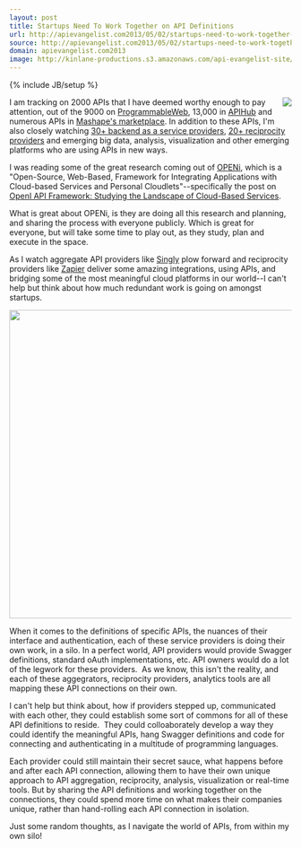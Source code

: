 ```yaml
---
layout: post
title: Startups Need To Work Together on API Definitions
url: http://apievangelist.com2013/05/02/startups-need-to-work-together-on-api-definitions/
source: http://apievangelist.com2013/05/02/startups-need-to-work-together-on-api-definitions/
domain: apievangelist.com2013
image: http://kinlane-productions.s3.amazonaws.com/api-evangelist-site/blog/openi-logo.png
---
```

{% include JB/setup %}<p>
     <a href="http://www.openi-ict.eu/" target="_blank"><img src="https://s3.amazonaws.com/kinlane-productions/baas/openi/openi-logo.png"  align="right" /></a>
</p>
<p>
     I am tracking on 2000 APIs that I have deemed worthy enough to pay attention, out of the 9000 on <a href="http://programmableweb.com">ProgrammableWeb</a>, 13,000 in <a href="http://apihub.com">APIHub</a> and numerous APIs in <a href="http://mashape.com">Mashape's marketplace</a>. In addition to these APIs, I'm also closely watching <a title="backend as a service providers" href="http://baas.apievangelist.com/">30+ backend as a service providers</a>, <a title="reciprocity providers" href="http://reciprocity.apievangelist.com/">20+ reciprocity providers</a> and emerging big data, analysis, visualization and other emerging platforms who are using APIs in new ways.
</p>
<p>
     I was reading some of the great research coming out of <a href="http://www.openi-ict.eu/" target="_blank">OPENi</a>, which is a "Open-Source, Web-Based, Framework for Integrating Applications with Cloud-based Services and Personal Cloudlets"--specifically the post on <a href="http://www.openi-ict.eu/openi-api-framework-part-i-studying-the-landscape-of-cloud-based-services/">OpenI API Framework: Studying the Landscape of Cloud-Based Services</a>.
</p>
<p>
     What is great about OPENi, is they are doing all this research and planning, and sharing the process with everyone publicly. Which is great for everyone, but will take some time to play out, as they study, plan and execute in the space.
</p>
<p>
     As I watch aggregate API providers like <a href="http://singly.com">Singly</a> plow forward and reciprocity providers like <a href="http://zapier.com">Zapier</a> deliver some amazing integrations, using APIs, and bridging some of the most meaningful cloud platforms in our world--I can't help but think about how much redundant work is going on amongst startups.
</p>
<p>
     <a href="http://www.openi-ict.eu/openi-api-framework-part-i-studying-the-landscape-of-cloud-based-services/"><img src="https://s3.amazonaws.com/kinlane-productions/baas/openi/OPENi-Blog-API1.png"  width="550" /></a>
</p>
<p>
     When it comes to the definitions of specific APIs, the nuances of their interface and authentication, each of these service providers is doing their own work, in a silo. In a perfect world, API providers would provide Swagger definitions, standard oAuth implementations, etc. API owners would do a lot of the legwork for these providers.  As we know, this isn't the reality, and each of these aggegrators, reciprocity providers, analytics tools are all mapping these API connections on their own.
</p>
<p>
     I can't help but think about, how if providers stepped up, communicated with each other, they could establish some sort of commons for all of these API definitions to reside.  They could colloaborately develop a way they could identify the meaningful APIs, hang Swagger definitions and code for connecting and authenticating in a multitude of programming languages.
</p>
<p>
     Each provider could still maintain their secret sauce, what happens before and after each API connection, allowing them to have their own unique approach to API aggregation, reciprocity, analysis, visualization or real-time tools. But by sharing the API definitions and working together on the connections, they could spend more time on what makes their companies unique, rather than hand-rolling each API connection in isolation.
</p>
<p>
     Just some random thoughts, as I navigate the world of APIs, from within my own silo!
</p>
